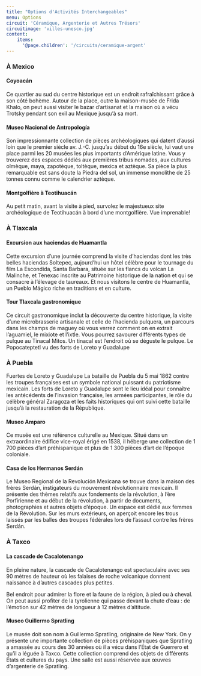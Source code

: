 ```yaml
---
title: "Options d'Activités Interchangeables"
menu: Options
circuit: 'Céramique, Argenterie et Autres Trésors'
circuitimage: 'villes-unesco.jpg'
content:
    items:
      '@page.children': '/circuits/ceramique-argent'
---
```


### À Mexico


#### Coyoacán 

Ce quartier au sud du centre historique est un endroit rafraîchissant grâce à son côté bohème. Autour de la place, outre la maison-musée de Frida Khalo, on peut aussi visiter le bazar d’artisanat et la maison où a vécu Trotsky pendant son exil au Mexique jusqu’à sa mort.


#### Museo Nacional de Antropología 

Son impressionnante collection de pièces archéologiques qui datent d’aussi loin que le premier siècle av. J.-C. jusqu’au début du 16e siècle, lui vaut une place parmi les 20 musées les plus importants d’Amérique latine. Vous y trouverez des espaces dédiés aux premières tribus nomades, aux cultures olmèque, maya, zapotèque, toltèque, mexica et aztèque. Sa pièce la plus remarquable est sans doute la Piedra del sol, un immense monolithe de 25 tonnes connu comme le calendrier aztèque.


#### Montgolfière à Teotihuacán 

Au petit matin, avant la visite à pied, survolez le majestueux site archéologique de Teotihuacán à bord d’une montgolfière. Vue imprenable!

### À Tlaxcala

#### Excursion aux haciendas de Huamantla

Cette excursion d’une journée comprend la visite d’haciendas dont les très belles haciendas Soltepec, aujourd’hui un hôtel célèbre pour le tournage du film La Escondida, Santa Barbara, située sur les flancs du volcan La Malinche, et Tenexac inscrite au Patrimoine historique de la nation et qui se consacre à l’élevage de taureaux. Et nous visitons le centre de Huamantla, un Pueblo Mágico riche en traditions et en culture.

#### Tour Tlaxcala gastronomique

Ce circuit gastronomique inclut la découverte du centre historique, la visite d’une microbrasserie artisanale et celle de l’hacienda pulquera, un parcours dans les champs de maguey où vous verrez comment on en extrait l’aguamiel, le mixiote et l’ixtle. Vous pourrez savourer différents types de pulque au Tinacal Mitos. Un tinacal est l’endroit où se déguste le pulque.
Le Popocateptetl vu des forts de Loreto y Guadalupe

### À Puebla

Fuertes de Loreto y Guadalupe
La bataille de Puebla du 5 mai 1862 contre les troupes françaises est un symbole national puissant du patriotisme mexicain. Les forts de Loreto y Guadalupe sont le lieu idéal pour connaître les antécédents de l’invasion française, les armées participantes, le rôle du célèbre général Zaragoza et les faits historiques qui ont suivi cette bataille jusqu’à la restauration de la République.

#### Museo Amparo

Ce musée est une référence culturelle au Mexique. Situé dans un extraordinaire édifice vice-royal érigé en 1538, il héberge une collection de 1 700 pièces d’art préhispanique et plus de 1 300 pièces d’art de l’époque coloniale.

#### Casa de los Hermanos Serdán

Le Museo Regional de la Revolución Mexicana se trouve dans la maison des frères Serdán, instigateurs du mouvement révolutionnaire mexicain. Il présente des thèmes relatifs aux fondements de la révolution, à l’ère Porfirienne et au début de la révolution, à partir de documents, photographies et autres objets d’époque. Un espace est dédié aux femmes de la Révolution. Sur les murs extérieurs, on aperçoit encore les trous laissés par les balles des troupes fédérales lors de l’assaut contre les frères Serdán.

### À Taxco

#### La cascade de Cacalotenango

En pleine nature, la cascade de Cacalotenango est spectaculaire avec ses 90 mètres de hauteur où les falaises de roche volcanique donnent naissance à d’autres cascades plus petites. 

Bel endroit pour admirer la flore et la faune de la région, à pied ou à cheval. On peut aussi profiter de la tyrolienne qui passe devant la chute d’eau : de l’émotion sur 42 mètres de longueur à 12 mètres d’altitude.

#### Museo Guillermo Spratling

Le musée doit son nom à Guillermo Spratling, originaire de New York. On y présente une importante collection de pièces préhispaniques que Spratling a amassée au cours des 30 années où il a vécu dans l’État de Guerrero et qu’il a léguée à Taxco. Cette collection comprend des objets de différents États et cultures du pays. Une salle est aussi réservée aux œuvres d’argenterie de Spratling.

